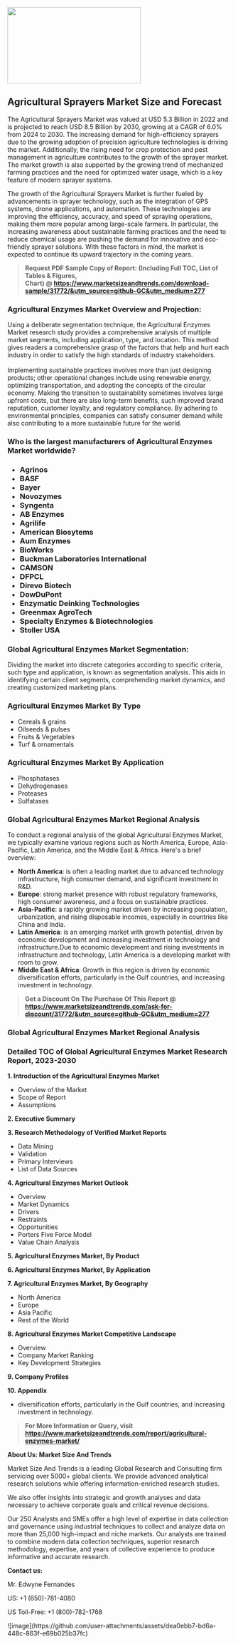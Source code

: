 <p><img class="alignnone size-medium wp-image-20088" src="https://ffe5etoiles.com/wp-content/uploads/2024/12/MST1-300x171.png" alt="" width="300" height="171" /></p><h2>Agricultural Sprayers Market Size and Forecast</h2><p>The Agricultural Sprayers Market was valued at USD 5.3 Billion in 2022 and is projected to reach USD 8.5 Billion by 2030, growing at a CAGR of 6.0% from 2024 to 2030. The increasing demand for high-efficiency sprayers due to the growing adoption of precision agriculture technologies is driving the market. Additionally, the rising need for crop protection and pest management in agriculture contributes to the growth of the sprayer market. The market growth is also supported by the growing trend of mechanized farming practices and the need for optimized water usage, which is a key feature of modern sprayer systems.</p><p>The growth of the Agricultural Sprayers Market is further fueled by advancements in sprayer technology, such as the integration of GPS systems, drone applications, and automation. These technologies are improving the efficiency, accuracy, and speed of spraying operations, making them more popular among large-scale farmers. In particular, the increasing awareness about sustainable farming practices and the need to reduce chemical usage are pushing the demand for innovative and eco-friendly sprayer solutions. With these factors in mind, the market is expected to continue its upward trajectory in the coming years.</p></p><blockquote id="" class=""><strong>Request PDF Sample Copy of Report: (Including Full TOC, List of Tables &amp; Figures, Chart)&nbsp;@&nbsp;<strong><a href="https://www.marketsizeandtrends.com/download-sample/31772/&utm_source=github-GC&utm_medium=277" target="_blank">https://www.marketsizeandtrends.com/download-sample/31772/&utm_source=github-GC&utm_medium=277</a></strong></strong></blockquote><h3 id="" class="">Agricultural Enzymes Market&nbsp;Overview and Projection:</h3><p id="" class="">Using a deliberate segmentation technique, the Agricultural Enzymes Market research study provides a comprehensive analysis of multiple market segments, including application, type, and location. This method gives readers a comprehensive grasp of the factors that help and hurt each industry in order to satisfy the high standards of industry stakeholders. <br /> <br />Implementing sustainable practices involves more than just designing products; other operational changes include using renewable energy, optimizing transportation, and adopting the concepts of the circular economy. Making the transition to sustainability sometimes involves large upfront costs, but there are also long-term benefits, such improved brand reputation, customer loyalty, and regulatory compliance. By adhering to environmental principles, companies can satisfy consumer demand while also contributing to a more sustainable future for the world.</p><h3 id="" class="">Who is the largest manufacturers of&nbsp;Agricultural Enzymes Market worldwide?</h3><h3 class=""><p><ul><li>Agrinos </li><li> BASF </li><li> Bayer </li><li> Novozymes </li><li> Syngenta </li><li> AB Enzymes </li><li> Agrilife </li><li> American Biosytems </li><li> Aum Enzymes </li><li> BioWorks </li><li> Buckman Laboratories International </li><li> CAMSON </li><li> DFPCL </li><li> Direvo Biotech </li><li> DowDuPont </li><li> Enzymatic Deinking Technologies </li><li> Greenmax AgroTech </li><li> Specialty Enzymes & Biotechnologies </li><li> Stoller USA</li></ul></p></h3><h3 id="" class="">Global&nbsp;Agricultural Enzymes Market Segmentation:</h3><p id="" class="">Dividing the market into discrete categories according to specific criteria, such type and application, is known as segmentation analysis. This aids in identifying certain client segments, comprehending market dynamics, and creating customized marketing plans.</p><h3 id="" class="">Agricultural Enzymes Market&nbsp;By Type</h3><p><p><ul><li>Cereals & grains </li><li> Oilseeds & pulses </li><li> Fruits & Vegetables </li><li> Turf & ornamentals</p></li></ul></p></p><h3 id="" class="">Agricultural Enzymes Market&nbsp;By Application</h3><p class=""><p><ul><li>Phosphatases </li><li> Dehydrogenases </li><li> Proteases </li><li> Sulfatases</li></ul></p></p><h3 id="" class="">Global Agricultural Enzymes Market Regional Analysis</h3><p id="" class="">To conduct a regional analysis of the global Agricultural Enzymes Market, we typically examine various regions such as North America, Europe, Asia-Pacific, Latin America, and the Middle East &amp; Africa. Here's a brief overview:</p><ul><li><strong>North America</strong>: is often a leading market due to advanced technology infrastructure, high consumer demand, and significant investment in R&amp;D.</li><li><strong>Europe</strong>: strong market presence with robust regulatory frameworks, high consumer awareness, and a focus on sustainable practices.</li><li><strong>Asia-Pacific</strong>: a rapidly growing market driven by increasing population, urbanization, and rising disposable incomes, especially in countries like China and India.</li><li><strong>Latin America</strong>: is an emerging market with growth potential, driven by economic development and increasing investment in technology and infrastructure.Due to economic development and rising investments in infrastructure and technology, Latin America is a developing market with room to grow.</li><li><strong>Middle East &amp; Africa</strong>: Growth in this region is driven by economic diversification efforts, particularly in the Gulf countries, and increasing investment in technology.</li></ul><blockquote id="" class=""><strong>Get a Discount On The Purchase Of This Report @ <strong><a href="https://www.marketsizeandtrends.com/ask-for-discount/31772/&utm_source=github-GC&utm_medium=277" target="_blank">https://www.marketsizeandtrends.com/ask-for-discount/31772/&utm_source=github-GC&utm_medium=277</a></strong></strong></blockquote><h3 id="" class="">Global Agricultural Enzymes Market Regional Analysis</h3><h3 id="" class="">Detailed TOC of Global Agricultural Enzymes Market Research Report, 2023-2030</h3><p id="" class=""><strong>1. Introduction of the Agricultural Enzymes Market</strong></p><ul><li>Overview of the Market</li><li>Scope of Report</li><li>Assumptions</li></ul><p id="" class=""><strong>2. Executive Summary</strong></p><p id="" class=""><strong>3. Research Methodology of Verified Market Reports</strong></p><ul><li>Data Mining</li><li>Validation</li><li>Primary Interviews</li><li>List of Data Sources</li></ul><p id="" class=""><strong>4. Agricultural Enzymes Market Outlook</strong></p><ul><li>Overview</li><li>Market Dynamics</li><li>Drivers</li><li>Restraints</li><li>Opportunities</li><li>Porters Five Force Model</li><li>Value Chain Analysis</li></ul><p id="" class=""><strong>5. Agricultural Enzymes Market, By Product</strong></p><p id="" class=""><strong>6. Agricultural Enzymes Market, By Application</strong></p><p id="" class=""><strong>7. Agricultural Enzymes Market, By Geography</strong></p><ul><li>North America</li><li>Europe</li><li>Asia Pacific</li><li>Rest of the World</li></ul><p id="" class=""><strong>8. Agricultural Enzymes Market Competitive Landscape</strong></p><ul><li>Overview</li><li>Company Market Ranking</li><li>Key Development Strategies</li></ul><p id="" class=""><strong>9. Company Profiles</strong></p><p id="" class=""><strong>10. Appendix</strong></p><ul><li>diversification efforts, particularly in the Gulf countries, and increasing investment in technology.</li></ul><blockquote id="" class=""><strong>For More Information or Query, visit <strong><strong><a href="https://www.marketsizeandtrends.com/report/agricultural-enzymes-market/" target="_blank">https://www.marketsizeandtrends.com/report/agricultural-enzymes-market/</a></strong></strong></strong></blockquote><p id="" class=""><strong>About Us: Market Size And Trends</strong></p><p id="" class="">Market Size And Trends is a leading Global Research and Consulting firm servicing over 5000+ global clients. We provide advanced analytical research solutions while offering information-enriched research studies.</p><p id="" class="">We also offer insights into strategic and growth analyses and data necessary to achieve corporate goals and critical revenue decisions.</p><p id="" class="">Our 250 Analysts and SMEs offer a high level of expertise in data collection and governance using industrial techniques to collect and analyze data on more than 25,000 high-impact and niche markets. Our analysts are trained to combine modern data collection techniques, superior research methodology, expertise, and years of collective experience to produce informative and accurate research.</p><p id="" class=""><strong>Contact us:</strong></p><p id="" class="">Mr. Edwyne Fernandes</p><p id="" class="">US: +1 (650)-781-4080</p><p id="" class="">US Toll-Free: +1 (800)-782-1768</p>
![image](https://github.com/user-attachments/assets/dea0ebb7-bd6a-448c-863f-e69b025b37fc)
